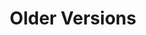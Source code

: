 ---
title: "Older Versions"
metaTitle: "Beckn for Developers"
metaDescription: "Documentation for developers of the Beckn ecosystem"
---